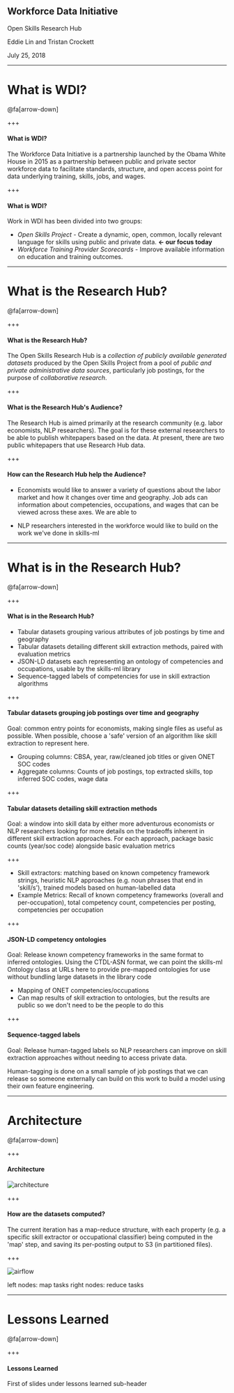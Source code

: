 ## Workforce Data Initiative

Open Skills Research Hub

Eddie Lin and Tristan Crockett

July 25, 2018

---

# What is WDI?

@fa[arrow-down]

+++

#### What is WDI?

The Workforce Data Initiative is a partnership launched by the Obama White House in 2015 as a partnership between public and private sector workforce data to facilitate standards, structure, and open access point for data underlying training, skills, jobs, and wages.

+++

#### What is WDI?

Work in WDI has been divided into two groups:

- *Open Skills Project* - Create a dynamic, open, common, locally relevant language for skills using public and private data. **<- our focus today**
- *Workforce Training Provider Scorecards* - Improve available information on education and training outcomes.

---

# What is the Research Hub?

@fa[arrow-down]

+++

#### What is the Research Hub?

The Open Skills Research Hub is a *collection of publicly available generated datasets* produced by the Open Skills Project from a pool of *public and private administrative data sources*, particularly job postings, for the purpose of *collaborative research*.

+++

#### What is the Research Hub's Audience?

The Research Hub is aimed primarily at the research community (e.g. labor economists, NLP researchers). The goal is for these external researchers to be able to publish whitepapers based on the data. At present, there are two public whitepapers that use Research Hub data.

+++

#### How can the Research Hub help the Audience?

- Economists would like to answer a variety of questions about the labor market and how it changes over time and geography. Job ads can information about competencies, occupations, and wages that can be viewed across these axes. We are able to 

- NLP researchers interested in the workforce would like to build on the work we've done in skills-ml 

---

# What is in the Research Hub?

@fa[arrow-down]

+++

#### What is in the Research Hub?

- Tabular datasets grouping various attributes of job postings by time and geography
- Tabular datasets detailing different skill extraction methods, paired with evaluation metrics
- JSON-LD datasets each representing an ontology of competencies and occupations, usable by the skills-ml library
- Sequence-tagged labels of competencies for use in skill extraction algorithms

+++

#### Tabular datasets grouping job postings over time and geography

Goal: common entry points for economists, making single files as useful as possible. When possible, choose a 'safe' version of an algorithm like skill extraction to represent here.

- Grouping columns: CBSA, year, raw/cleaned job titles or given ONET SOC codes
- Aggregate columns: Counts of job postings, top extracted skills, top inferred SOC codes, wage data

+++

#### Tabular datasets detailing skill extraction methods

Goal: a window into skill data by either more adventurous economists or NLP researchers looking for more details on the tradeoffs inherent in different skill extraction approaches. For each approach, package basic counts (year/soc code) alongside basic evaluation metrics

+++

- Skill extractors: matching based on known competency framework strings, heuristic NLP approaches (e.g. noun phrases that end in 'skill/s'), trained models based on human-labelled data
- Example Metrics: Recall of known competency frameworks (overall and per-occupation), total competency count, competencies per posting, competencies per occupation

+++

#### JSON-LD competency ontologies

Goal: Release known competency frameworks in the same format to inferred ontologies. Using the CTDL-ASN format, we can point the skills-ml Ontology class at URLs here to provide pre-mapped ontologies for use without bundling large datasets in the library code

- Mapping of ONET competencies/occupations
- Can map results of skill extraction to ontologies, but the results are public so we don't need to be the people to do this

+++

#### Sequence-tagged labels

Goal: Release human-tagged labels so NLP researchers can improve on skill extraction approaches without needing to access private data.

Human-tagging is done on a small sample of job postings that we can release so someone externally can build on this work to build a model using their own feature engineering.

---

# Architecture

@fa[arrow-down]

+++

#### Architecture

![architecture](images/research-hub-architecture.png)

+++

#### How are the datasets computed?

The current iteration has a map-reduce structure, with each property (e.g. a specific skill extractor or occupational classifier) being computed in the 'map' step, and saving its per-posting output to S3 (in partitioned files).

+++

![airflow](images/airflow.png)

left nodes: map tasks
right nodes: reduce tasks

---

# Lessons Learned

@fa[arrow-down]

+++

#### Lessons Learned

First of slides under lessons learned sub-header
